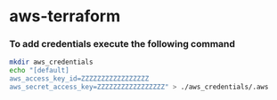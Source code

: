 # aws-terraform

### To add credentials execute the following command ###

``` bash
mkdir aws_credentials
echo "[default]
aws_access_key_id=ZZZZZZZZZZZZZZZZZ
aws_secret_access_key=ZZZZZZZZZZZZZZZZZ" > ./aws_credentials/.aws

```

